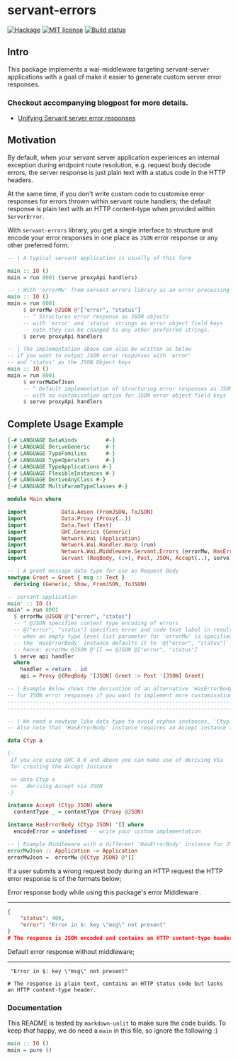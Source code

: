 # servant-errors

[![Hackage](https://img.shields.io/hackage/v/servant-errors.svg?logo=haskell)](https://hackage.haskell.org/package/servant-errors)
[![MIT license](https://img.shields.io/badge/license-MIT-blue.svg)](LICENSE)
[![Build status](https://img.shields.io/travis/epicallan/servant-errors.svg?logo=travis)](https://travis-ci.org/epicallan/servant-errors)

## Intro

This package implements a wai-middleware targeting servant-server applications with a goal of make it easier to generate custom server error responses.

### Checkout accompanying blogpost for more details.

* [Unifying Servant server error responses](https://lukwagoallan.com/posts/unifying-servant-server-error-responses)

## Motivation

By default, when your servant server application experiences an internal exception during endpoint route resolution, e.g. request body decode errors, the server response is just plain text with a status code in the HTTP headers.

At the same time, if you don't write custom code to customise error responses for errors thrown within servant route handlers; the default response is plain text with an HTTP content-type when provided within `ServerError`.

With `servant-errors`  library, you get a single interface to structure and encode your error responses in one place as `JSON` error response or any other preferred form.

```haskell ignore
-- | A typical servant application is usually of this form

main :: IO ()
main = run 8001 (serve proxyApi handlers)

-- | With 'errorMw' from servant-errors library as an error processing middleware
main :: IO ()
main = run 8001
     $ errorMw @JSON @'["error", "status"]
     -- ^ Structures error response as JSON objects
     -- with 'error' and 'status' strings as error object field keys
     -- note they can be changed to any other preferred strings.
     $ serve proxyApi handlers

-- | The implementation above can also be written as below
-- if you want to output JSON error responses with 'error'
-- and 'status' as the JSON Object keys
main :: IO ()
main = run 8001
     $ errorMwDefJson
     -- ^ Default implementation of structuring error responses as JSON
     -- with no customisation option for JSON error object field keys
     $ serve proxyApi handlers
```



## Complete Usage Example

```haskell
{-# LANGUAGE DataKinds         #-}
{-# LANGUAGE DeriveGeneric     #-}
{-# LANGUAGE TypeFamilies      #-}
{-# LANGUAGE TypeOperators     #-}
{-# LANGUAGE TypeApplications #-}
{-# LANGUAGE FlexibleInstances #-}
{-# LANGUAGE DeriveAnyClass #-}
{-# LANGUAGE MultiParamTypeClasses #-}

module Main where

import           Data.Aeson (FromJSON, ToJSON)
import           Data.Proxy (Proxy(..))
import           Data.Text (Text)
import           GHC.Generics (Generic)
import           Network.Wai (Application)
import           Network.Wai.Handler.Warp (run)
import           Network.Wai.Middleware.Servant.Errors (errorMw, HasErrorBody(..))
import           Servant (ReqBody, (:>), Post, JSON, Accept(..), serve)

-- | A greet message data type for use as Request Body
newtype Greet = Greet { msg :: Text }
  deriving (Generic, Show, FromJSON, ToJSON)

-- servant application
main' :: IO ()
main' = run 8001
  $ errorMw @JSON @'["error", "status"]
  -- ^ @JSON specifies content type encoding of errors
  -- @["error", "status"] specifies error and code text label in resulting JSON error response
  -- when an empty type level list parameter for 'errorMw' is specified
  -- the 'HasErrorBody' instance defaults it to '@["error", "status"]' for JSON and PlainText instances
  -- hence; errorMw @JSON @'[] == @JSON @["error", "status"]
  $ serve api handler
  where
    handler = return . id
    api = Proxy @(ReqBody '[JSON] Greet :> Post '[JSON] Greet)

-- | Example Below shows the derivation of an alternative 'HasErrorBody' instance
-- for JSON error responses if you want to implement more customisation
----------------------------------------------------------------------------------------
----------------------------------------------------------------------------------------

-- | We need a newtype like data type to avoid orphan instances, 'Ctyp' satisfy's that
-- Also note that 'HasErrorBody' instance requires an Accept instance for a content-type

data Ctyp a

{-
 if you are using GHC 8.6 and above you can make use of deriving Via
 for creating the Accept Instance

 >> data Ctyp a
 >>   deriving Accept via JSON
-}

instance Accept (Ctyp JSON) where
  contentType _ = contentType (Proxy @JSON)

instance HasErrorBody (Ctyp JSON) '[] where
  encodeError = undefined -- write your custom implementation

-- | Example Middleware with a different 'HasErrorBody' instance for JSON
errorMwJson :: Application -> Application
errorMwJson =  errorMw @(Ctyp JSON) @'[]
```

If a user submits a wrong request body during an HTTP request the HTTP error response is of the formats below;

Error response body while using this package's error Middleware .
_________________________________________

``` JSON
{
    "status": 400,
    "error": "Error in $: key \"msg\" not present"
}
# The response is JSON encoded and contains an HTTP content-type header plus a status code.
```

Default error response without middleware;
_________________________________________

```
 "Error in $: key \"msg\" not present"

# The response is plain text, contains an HTTP status code but lacks an HTTP content-type header.
```

### Documentation

This README is tested by `markdown-unlit` to make sure the code builds. To keep _that_ happy, we do need a `main` in this file, so ignore the following :)

```haskell
main :: IO ()
main = pure ()
```

